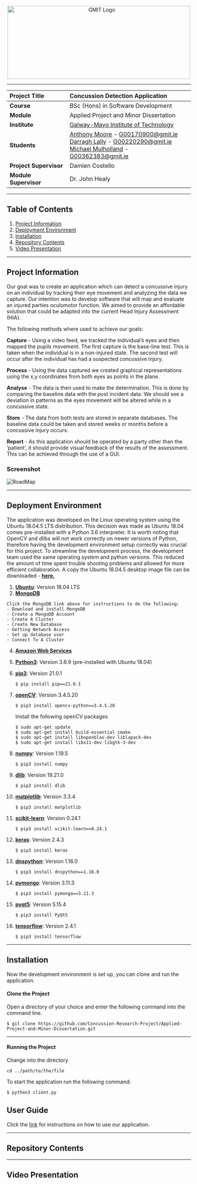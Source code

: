 
<a href="https://www.gmit.ie/" >
<p align="center"><img src="https://i.ibb.co/f1ZQSkt/logo-gmit.png"
alt="GMIT Logo" width="500" height="200"/>
</p></a>

***

| **Project Title** | Concussion Detection Application
| :------------- |:-------------|
| **Course**              | BSc (Hons) in Software Development |
| **Module**              | Applied Project and Minor Dissertation |
| **Institute**           | [Galway-Mayo Institute of Technology](https://www.gmit.ie/) |
| **Students**             | [Anthony Moore](https://github.com/AntoMoore) - G00170900@gmit.ie <br> [Darragh Lally](https://github.com/DarraghLally) - G00220290@gmit.ie <br> [Michael Mulholland](https://github.com/Michael-Mulholland) - G00362383@gmit.ie  |
| **Project Supervisor**     | Damien Costello |
| **Module Supervisor**   | Dr. John Healy |

***

## Table of Contents
1. [Project Information](#project-information)
2. [Deployment Environment](#deployment-environment)
3. [Installation](#installation)
4. [Repository Contents](#repository-contents)
5. [Video Presentation](#video-presentation)

***


## Project Information
Our goal was to create an application which can detect a concussive injury on an individual by tracking their eye movement and analyzing the data we capture. Our intention was to develop software that will map and evaluate an injured parties oculomotor function. We aimed to provide an affordable solution that could be adapted into the current Head Injury Assessment (HIA).

The following methods where used to achieve our goals:

**Capture** - Using a video feed, we tracked the individual’s eyes and then mapped the pupils movement. The first capture is the base-line test. This is taken when the individual is in a non-injured state. The second test will occur after the individual has had a suspected concussive injury.

**Process** - Using the data captured we created graphical representations using the x,y coordinates from both eyes as points in the plane.

**Analyse** - The data is then used to make the determination. This is done by comparing the baseline data with the post incident data. We should see a deviation in patterns as the eyes movement will be altered while in a concussive state.

**Store** - The data from both tests are stored in separate databases. The baseline data could be taken and stored weeks or months before a concussive injury occurs.

**Report** - As this application should be operated by a party other than the ’patient’, it should provide visual feedback of the results of the assessment.  This can be achieved through the use of a GUI.

### Screenshot
![RoadMap](https://github.com/DarraghLally/README_Template/blob/main/images/objectivesupdated.png?raw=true)

***

## Deployment Environment 

The application was developed on the Linux operating system using the Ubuntu 18.04.5 LTS distribution. This decision was made as Ubuntu 18.04 comes pre-installed with a Python 3.6 interpreter. It is worth noting that OpenCV and dlibs will not work correctly on newer versions of Python, therefore having the development environment setup correctly was crucial for this project. To streamline the development process, the development team used the same operating system and python versions. This reduced the amount of time spent trouble shooting problems and allowed for more efficient collaboration. A copy the Ubuntu 18.04.5 desktop image file can be downloaded - [**here.**](https://releases.ubuntu.com/18.04/)

1. [**Ubuntu**](https://releases.ubuntu.com/18.04/): Version 18.04 LTS 
2. [**MongoDB**](https://github.com/Michael-Mulholland/Applied-Project-Documentation/wiki/MongoDB-Setup)
```
Click the MongoDB link above for instructions to do the following:
- Download and install MongoDB
- Create a MongoDB Account
- Create A Cluster
- Create New Database
- Getting Network Access
- Set up database user
- Connect To A Cluster
```

4. [**Amazon Web Services**](https://aws.amazon.com/)
5. [**Python3**](https://www.python.org/downloads/release/python-369/): Version 3.6.9 (pre-installed with Ubuntu 18.04)
6. [**pip3**](https://pypi.org/project/pip/21.0.1/): Version 21.0.1
    ```
    $ pip install pip==21.0.1
    ```
6. [**openCV**](https://pypi.org/project/opencv-python/3.4.5.20/): Version 3.4.5.20
    ```
    $ pip3 install opencv-python==3.4.5.20
    ```

    Install the following openCV packages
    ```
    $ sudo apt-get update
    $ sudo apt-get install build-essential cmake
    $ sudo apt-get install libopenblas-dev liblapack-dev 
    $ sudo apt-get install libx11-dev libgtk-3-dev
    ```
7. [**numpy**](https://pypi.org/project/numpy/1.19.5/): Version 1.19.5
    ```
    $ pip3 install numpy
    ```
8. [**dlib**](https://pypi.org/project/dlib/): Version 19.21.0 
    ```
    $ pip3 install dlib
    ```
9. [**matplotlib**](https://pypi.org/project/matplotlib/): Version 3.3.4
    ```
    $ pip3 install matplotlib
    ```
10. [**scikit-learn**](https://pypi.org/project/scikit-learn/0.24.1/): Version 0.24.1
    ```
    $ pip3 install scikit-learn==0.24.1
    ```
11. [**keras**](https://pypi.org/project/keras/): Version 2.4.3
    ```
    $ pip3 install keras
    ```
12. [**dnspython**](https://pypi.org/project/dnspython/1.16.0/): Version 1.16.0
    ```
    $ pip3 install dnspython==1.16.0
    ```
13. [**pymongo**](https://pypi.org/project/pymongo/3.11.3/): Version 3.11.3
    ```
    $ pip3 install pymongo==3.11.3
    ```
14. [**pyqt5**](https://pypi.org/project/PyQt5/): Version 5.15.4
    ```
    $ pip3 install PyQt5
    ```
15. [**tensorflow**](https://pypi.org/project/tensorflow/): Version 2.4.1
    ```
    $ pip3 install tensorflow
    ```

***

## Installation

Now the development environment is set up, you can clone and run the application. 

#### Clone the Project
Open a directory of your choice and enter the following command into the command line.

```
$ git clone https://github.com/Concussion-Research-Project/Applied-Project-and-Minor-Dissertation.git
```

***

#### Running the Project
Change into the directory

```
cd ../path/to/the/file
```

To start the application run the following command:

```
$ python3 client.py
```

## User Guide
Click the [link](https://github.com/Michael-Mulholland/Applied-Project-Documentation/wiki/User-Guide) for instructions on how to use our application.

***










## Repository Contents
***

## Video Presentation
